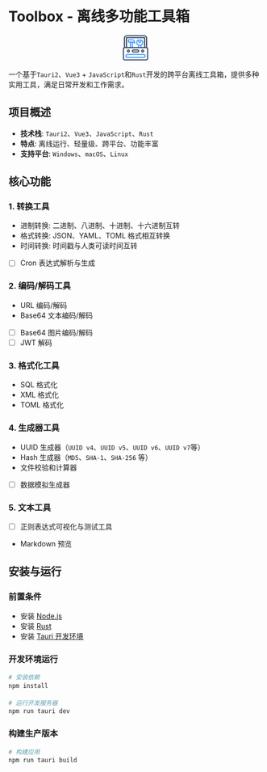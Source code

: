 # Toolbox - 离线多功能工具箱

<p align="center">
  <img src="public/toolbox.svg" alt="toolbox" width="50" height="50">
</p>

一个基于`Tauri2`、`Vue3` + `JavaScript`和`Rust`开发的跨平台离线工具箱，提供多种实用工具，满足日常开发和工作需求。

## 项目概述

- **技术栈**: `Tauri2`、`Vue3`、`JavaScript`、`Rust`
- **特点**: 离线运行、轻量级、跨平台、功能丰富
- **支持平台**: `Windows`、`macOS`、`Linux`

## 核心功能

### 1. 转换工具

- 进制转换: 二进制、八进制、十进制、十六进制互转
- 格式转换: JSON、YAML、TOML 格式相互转换
- 时间转换: 时间戳与人类可读时间互转
- [ ] Cron 表达式解析与生成

### 2. 编码/解码工具

- URL 编码/解码
- Base64 文本编码/解码
- [ ] Base64 图片编码/解码
- [ ] JWT 解码

### 3. 格式化工具

- SQL 格式化
- XML 格式化
- TOML 格式化

### 4. 生成器工具

- UUID 生成器（`UUID v4`、`UUID v5`、`UUID v6`、`UUID v7`等）
- Hash 生成器（`MD5`、`SHA-1`、`SHA-256` 等）
- 文件校验和计算器
- [ ] 数据模拟生成器

### 5. 文本工具

- [ ] 正则表达式可视化与测试工具
- Markdown 预览




## 安装与运行

### 前置条件

- 安装 [Node.js](https://nodejs.org/)
- 安装 [Rust](https://www.rust-lang.org/)
- 安装 [Tauri 开发环境](https://tauri.app/zh-cn/start/prerequisites/)

### 开发环境运行

```bash
# 安装依赖
npm install

# 运行开发服务器
npm run tauri dev
```

### 构建生产版本

```bash
# 构建应用
npm run tauri build
```
